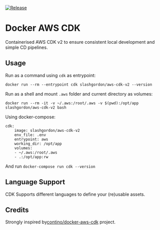 [![Release](https://github.com/SlashGordon/docker-aws-cdk-v2/actions/workflows/release.yaml/badge.svg)](https://github.com/SlashGordon/docker-aws-cdk-v2/actions/workflows/release.yaml)

# Docker AWS CDK
Containerised AWS CDK v2 to ensure consistent local development and simple CD pipelines.

## Usage
Run as a command using `cdk` as entrypoint:

    docker run --rm --entrypoint cdk slashgordon/aws-cdk-v2 --version

Run as a shell and mount `.aws` folder and current directory as volumes:

    docker run --rm -it -v ~/.aws:/root/.aws -v $(pwd):/opt/app slashgordon/aws-cdk-v2 bash

Using docker-compose:

    cdk:
        image: slashgordon/aws-cdk-v2
        env_file: .env
        entrypoint: aws
        working_dir: /opt/app
        volumes:
        - ~/.aws:/root/.aws
        - .:/opt/app:rw

And run `docker-compose run cdk --version`

## Language Support

CDK Supports different languages to define your (re)usable assets.

## Credits

Strongly inspired by[contino/docker-aws-cdk](https://github.com/contino/docker-aws-cdk) project.
